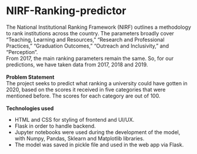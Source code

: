 # NIRF-Ranking-predictor
The National Institutional Ranking Framework (NIRF) outlines a methodology to rank institutions across the country. The parameters broadly cover “Teaching, Learning and Resources,” “Research and Professional Practices,” “Graduation Outcomes,” “Outreach and Inclusivity,” and “Perception”.
<br>
From 2017, the main ranking parameters remain the same. So, for our predictions, we have taken data from 2017, 2018 and 2019.
<br><br>
<b>Problem Statement</b><br>
The project seeks to predict what ranking a university could have gotten in 2020, based on the scores it received in five categories that were mentioned before. The scores for each category are out of 100. 
<br>
<br>
<b>Technologies used</b>
<ul>
<li>HTML and CSS for styling of frontend and UI/UX.</li>
<li>Flask in order to handle backend.</li>
<li>Jupyter notebooks were used during the development of the model, with Numpy, Pandas, Sklearn and Matplotlib libraries.</li>
<li>The model was saved in pickle file and used in the web app via Flask.</li>

